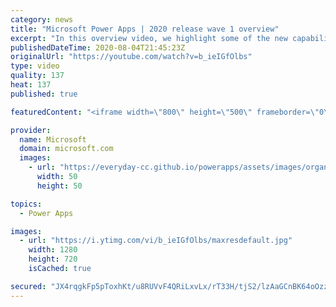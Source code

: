 ```yaml
---
category: news
title: "Microsoft Power Apps | 2020 release wave 1 overview"
excerpt: "In this overview video, we highlight some of the new capabilities included in the latest update to Microsoft Power Apps.      Here are the capabilities covered:     UI enhancements       • Save is always visible       • Chart formatting  Grid user experience enhancements       • Conditional search  "
publishedDateTime: 2020-08-04T21:45:23Z
originalUrl: "https://youtube.com/watch?v=b_ieIGfOlbs"
type: video
quality: 137
heat: 137
published: true

featuredContent: "<iframe width=\"800\" height=\"500\" frameborder=\"0\" src=\"https://www.youtube.com/embed/b_ieIGfOlbs\" allow=\"accelerometer; autoplay; encrypted-media; gyroscope; picture-in-picture\" allowfullscreen></iframe>"

provider:
  name: Microsoft
  domain: microsoft.com
  images:
    - url: "https://everyday-cc.github.io/powerapps/assets/images/organizations/microsoft.com-50x50.jpg"
      width: 50
      height: 50

topics:
  - Power Apps

images:
  - url: "https://i.ytimg.com/vi/b_ieIGfOlbs/maxresdefault.jpg"
    width: 1280
    height: 720
    isCached: true

secured: "JX4rqgkFp5pToxhKt/u8RUVvF4QRiLxvLx/rT33H/tjS2/lzAaGCnBK64oOzzq1ieUVWa1nzJHkpk5EuZN6BV6aTXch/3uZ9AxjQ07R8aqOUQaCYwspHvsdk7xQ2SIsZU48LF67dJ070BbQpKYAhFxp6zM4lBOoW+eLCNE7uLL08zXnC9c8qeNQej05Oa17ar9qKNBJadh+g8M8cHQ6Wojpp/jX2OV3/zWfPRckeJlTkJzK6sU86CC1JWdLInGYSOOzuSTwpjtKCqq0LSkQT+zMaNgQnLTRf+Lwg++O3TX/YGybvenWiZqun6Un/hr+YdgR4XclKObMIfCEVFUC++/Lk6MXYA4yKbSujNhNdBqHsbibvAUO2H2Zv1QrE1oh/oF8gNB5ErsGCs5QNQ5i1FfQRA2edSmtQwJjgfRCLvvmyhaRq9HmX+rQA+jHk+bNL;0Caw1/wptbnGyseVZf1TzA=="
---
```


